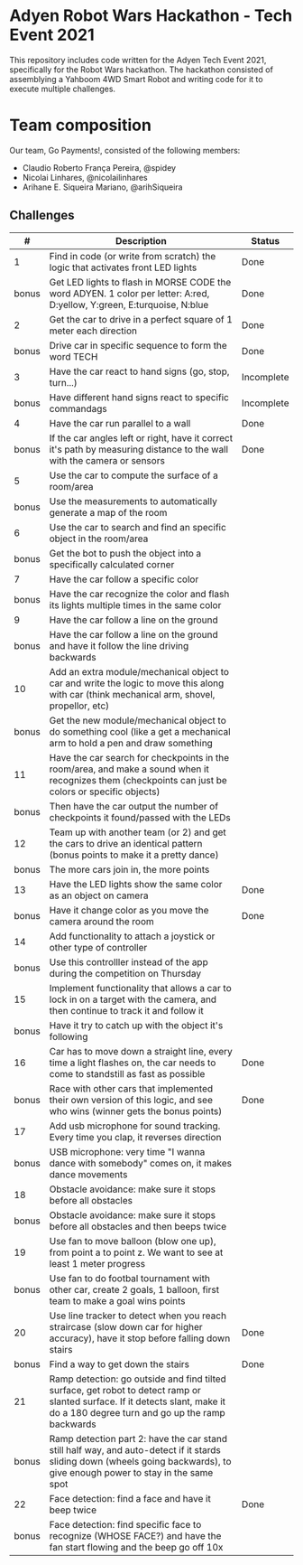 # Adyen Robot Wars Hackathon - Tech Event 2021
This repository includes code written for the Adyen Tech Event 2021, specifically
for the Robot Wars hackathon. The hackathon consisted of assemblying a Yahboom 4WD
Smart Robot and writing code for it to execute multiple challenges.

# Team composition
Our team, Go Payments!, consisted of the following members:
- Claudio Roberto França Pereira, @spidey
- Nicolai Linhares, @nicolailinhares
- Arihane E. Siqueira Mariano, @arihSiqueira

## Challenges
| # | Description | Status |
|---|-------------|--------|
|	1	 |	Find in code (or write from scratch) the logic that activates front LED lights	 |	Done	 |
|	bonus	 |	Get LED lights to flash in MORSE CODE the word ADYEN. 1 color per letter:  A:red, D:yellow, Y:green, E:turquoise, N:blue	 |	Done	 |
|	2	 |	Get the car to drive in a perfect square of 1 meter each direction	 |	Done	 |
|	bonus	 |	Drive car in specific sequence to form the word TECH	 |	Done	 |
|	3	 |	Have the car react to hand signs (go, stop, turn...)	 |	Incomplete	 |
|	bonus	 |	Have different hand signs react to specific commandags	 |	Incomplete	 |
|	4	 |	Have the car run parallel to a wall	 |	Done	 |
|	bonus	 |	If the car angles left or right, have it correct it's path by measuring distance to the wall with the camera or sensors	 |	Done	 |
|	5	 |	Use the car to compute the surface of a room/area	 |		 |
|	bonus	 |	Use the measurements to automatically generate a map of the room	 |		 |
|	6	 |	Use the car to search and find an specific object in the room/area	 |		 |
|	bonus	 |	Get the bot to push the object into a specifically calculated corner	 |		 |
|	7	 |	Have the car follow a specific color	 |		 |
|	bonus	 |	Have the car recognize the color and flash its lights multiple times in the same color	 |		 |
|	9	 |	Have the car follow a line on the ground	 |		 |
|	bonus	 |	Have the car follow a line on the ground and have it follow the line driving backwards	 |		 |
|	10	 |	Add an extra module/mechanical object to car and write the logic to move this along with car (think mechanical arm, shovel, propellor, etc)	 |		 |
|	bonus	 |	Get the new module/mechanical object to do something cool (like a get a mechanical arm to hold a pen and draw something 	 |		 |
|	11	 |	Have the car search for checkpoints in the room/area, and make a sound when it recognizes them (checkpoints can just be colors or specific objects)	 |		 |
|	bonus	 |	Then have the car output the number of checkpoints it found/passed with the LEDs	 |		 |
|	12	 |	Team up with another team (or 2) and get the cars to drive an identical pattern (bonus points to make it a pretty dance)	 |		 |
|	bonus	 |	The more cars join in, the more points	 |		 |
|	13	 |	Have the LED lights show the same color as an object on camera	 |	Done	 |
|	bonus	 |	Have it change color as you move the camera around the room	 |	Done	 |
|	14	 |	Add functionality to attach a joystick or other type of controller	 |		 |
|	bonus	 |	Use this controlller instead of the app during the competition on Thursday	 |		 |
|	15	 |	Implement functionality that allows a car to lock in on a target with the camera, and then continue to track it and follow it	 |		 |
|	bonus	 |	Have it try to catch up with the object it's following	 |		 |
|	16	 |	Car has to move down a straight line, every time a light flashes on, the car needs to come to standstill as fast as possible	 |	Done	 |
|	bonus	 |	Race with other cars that implemented their own version of this logic, and see who wins (winner gets the bonus points)	 |	Done	 |
|	17	 |	Add usb microphone for sound tracking. Every time you clap, it reverses direction	 |		 |
|	bonus	 |	USB microphone: very time "I wanna dance with somebody" comes on, it makes dance movements	 |		 |
|	18	 |	Obstacle avoidance: make sure it stops before all obstacles	 |		 |
|	bonus	 |	Obstacle avoidance: make sure it stops before all obstacles and then beeps twice	 |		 |
|	19	 |	Use fan to move balloon (blow one up), from point a to point z. We want to see at least 1 meter progress	 |		 |
|	bonus	 |	Use fan to do footbal tournament with other car, create 2 goals, 1 balloon, first team to make a goal wins points	 |		 |
|	20	 |	Use line tracker to detect when you reach straircase (slow down car for higher accuracy), have it stop before falling down stairs	 |	Done	 |
|	bonus	 |	Find a way to get down the stairs	 |	Done	 |
|	21	 |	Ramp detection: go outside and find tilted surface, get robot to detect ramp or slanted surface. If it detects slant, make it do a 180 degree turn and go up the ramp backwards	 |		 |
|	bonus	 |	Ramp detection part 2: have the car stand still half way, and auto-detect if it stards sliding down (wheels going backwards), to give enough power to stay in the same spot	 |		 |
|	22	 |	Face detection: find a face and have it beep twice	 |	Done	 |
|	bonus	 |	Face detection: find specific face to recognize (WHOSE FACE?) and have the fan start flowing and the beep go off 10x	 |		 |

